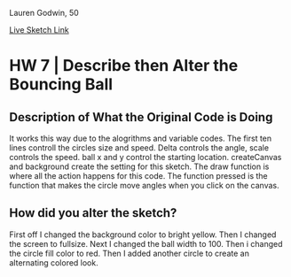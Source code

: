 Lauren Godwin, 50

[Live Sketch Link](https://laurengodwin.github.io/120-work/hw-7/)


# HW 7 | Describe then Alter the Bouncing Ball

## Description of What the Original Code is Doing
<p>It works this way due to the alogrithms and variable codes. The first ten lines controll the circles size and speed. Delta controls the angle, scale controls the speed. ball x and y control the starting location. createCanvas and background create the setting for this sketch. The draw function is where all the action happens for this code. The function pressed is the function that makes the circle move angles when you click on the canvas.</p>


## How did you alter the sketch?
<p>First off I changed the background color to bright yellow. Then I changed the screen to fullsize. Next I changed the ball width to 100. Then i changed the circle fill color to red. Then I added another circle to create an alternating colored look.</p>
